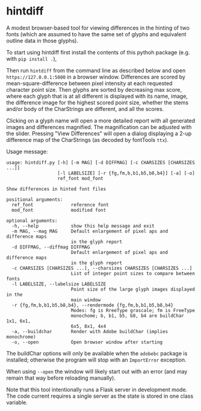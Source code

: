hintdiff
========

A modest browser-based tool for viewing differences in the hinting of
two fonts (which are assumed to have the same set of glyphs and
equivalent outline data in those glyphs).

To start using hintdiff first install the contents of this pythoh package (e.g.
with `pip install .`),

Then run `hintdiff` from the command line as described below and open
`https://127.0.0.1:5000` in a browser window. Differences are scored by
mean-square-difference between pixel intensity at each requested character
point size. Then glyphs are sorted by decreasing max score, where each
glyph that is at all different is displayed with its name, image, the
difference image for the highest scored point size, whether the stems and/or
body of the CharStrings are different, and all the scores.

Clicking on a glyph name will open a more detailed report with all generated
images and differences magnified. The magnification can be adjusted with
the slider. Pressing "View Differences" will open a dialog displaying a
2-up difference map of the CharStrings (as decoded by fontTools `ttx`).

Usage message:

```
usage: hintdiff.py [-h] [-m MAG] [-d DIFFMAG] [-c CHARSIZES [CHARSIZES ...]]
                   [-l LABELSIZE] [-r {fg,fm,b,b1,b5,b8,b4}] [-a] [-o]
                   ref_font mod_font

Show differences in hinted font files

positional arguments:
  ref_font              reference font
  mod_font              modified font

optional arguments:
  -h, --help            show this help message and exit
  -m MAG, --mag MAG     Default enlargement of pixel aps and difference maps
                        in the glyph report
  -d DIFFMAG, --diffmag DIFFMAG
                        Default enlargement of pixel aps and difference maps
                        in the glyph report
  -c CHARSIZES [CHARSIZES ...], --charsizes CHARSIZES [CHARSIZES ...]
                        List of integer point sizes to compare between fonts
  -l LABELSIZE, --labelsize LABELSIZE
                        Point size of the large glyph images displayed in the
                        main window
  -r {fg,fm,b,b1,b5,b8,b4}, --rendermode {fg,fm,b,b1,b5,b8,b4}
                        Modes: fg is RreeType grascale; fm is FreeType
                        monochome; b, b1, b5, b8, b4 are buildChar 1x1, 6x1,
                        6x5, 8x1, 4x4
  -a, --buildchar       Render with Adobe buildChar (implies monochrome)
  -o, --open            Open browser window after starting
```

The buildChar options will only be available when the `adobebc` package
is installed; otherwise the program will stop with an `ImportError`
exception.

When using `--open` the window will likely start out with an error (and may
remain that way before reloading manually).

Note that this tool intentionally runs a Flask server in development mode.  The
code current requires a single server as the state is stored in one class
variable.

